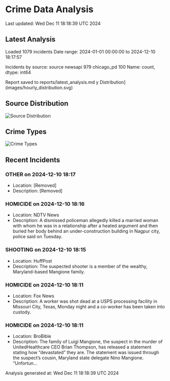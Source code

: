 # Crime Data Analysis
Last updated: Wed Dec 11 18:18:39 UTC 2024

## Latest Analysis

Loaded 1079 incidents
Date range: 2024-01-01 00:00:00 to 2024-12-10 18:17:57

Incidents by source:
source
newsapi       979
chicago_pd    100
Name: count, dtype: int64

Report saved to reports/latest_analysis.md
y Distribution](images/hourly_distribution.svg)

## Source Distribution
![Source Distribution](images/source_distribution.svg)

## Crime Types
![Crime Types](images/crime_types.svg)

## Recent Incidents

### OTHER on 2024-12-10 18:17
- Location: [Removed]
- Description: [Removed]


### HOMICIDE on 2024-12-10 18:16
- Location: NDTV News
- Description: A dismissed policeman allegedly killed a married woman with whom he was in a relationship after a heated argument and then buried her body behind an under-construction building in Nagpur city, police said on Tuesday.


### SHOOTING on 2024-12-10 18:15
- Location: HuffPost
- Description: The suspected shooter is a member of the wealthy, Maryland-based Mangione family.


### HOMICIDE on 2024-12-10 18:11
- Location: Fox News
- Description: A worker was shot dead at a USPS processing facility in Missouri City, Texas, Monday night and a co-worker has been taken into custody.


### HOMICIDE on 2024-12-10 18:11
- Location: BroBible
- Description: The family of Luigi Mangione, the suspect in the murder of UnitedHealthcare CEO Brian Thompson, has released a statement stating how “devastated” they are. The statement was issued through the suspect’s cousin, Maryland state delegate Nino Mangione. “Unfortun…

Analysis generated at: Wed Dec 11 18:18:39 UTC 2024
